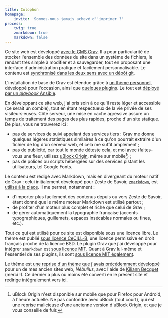 ```yaml
---
title: Colophon
homepage:
    invite: 'Sommes-nous jamais achevé d''imprimer ?'
process:
    twig: true
    zmarkdown: true
    markdown: false
---
```


Ce site web est développé [avec le CMS Grav](https://getgrav.org/). Il a pour particularité de stocker l'ensemble des données du site dans un système de fichiers, le rendant très simple à modifier et à sauvegarder, tout en proposant une interface d'administration pratique et facilement personnalisable. Le contenu est [synchronisé dans les deux sens avec un dépôt git](https://github.com/AmauryCarrade/amaury.carrade.eu).

L'installation de base de Grav est étendue grâce à [un thème personnel](https://github.com/AmauryCarrade/grav-theme-amaury-carrade), développé pour l'occasion, ainsi que [quelques plugins](https://github.com/AmauryCarrade/thestias-infra/blob/main/roles/amaury.carrade.eu/vars/main.yml). Le tout est [déployé par un _playbook_ Ansible](https://github.com/AmauryCarrade/thestias-infra).

En développant ce site web, j'ai pris soin à ce qu'il reste léger et accessible (ce serait un comble), tout en étant respectueux de la vie privée de ses visiteurs·euses. Côté serveur, une mise en cache agressive assure un temps de traitement des pages des plus rapides, proche d'un site statique. De plus, vous ne trouverez ici :
- pas de services de suivi appelant des services tiers : Grav me donne quelques légères statistiques similaires à ce qu'on pourrait extraire d'un fichier de log d'un serveur web, et cela me suffit amplement ;
- pas de publicité, car tout le monde déteste cela, et moi avec (faites-vous une fleur, utilisez [uBlock Origin](https://ublockorigin.com/fr), même sur mobile[^ublock]) ;
- pas de polices ou scripts hébergées sur des services pistant les utilisateurs, tel Google Fonts.

[^ublock]: uBlock Origin n'est disponible sur mobile que pour Firefox pour Android, à l'heure actuelle. Ne pas confondre avec uBlock (tout court), qui est une reprise malicieuse d'une ancienne version d'uBlock Origin, et que je vous conseille de fuir.

Le contenu est rédigé avec Markdown, mais en divergeant du moteur natif de Grav : celui initialement développé pour Zeste de Savoir, [`zmarkdown`](https://github.com/zestedesavoir/zmarkdown), est [utilisé à la place](https://github.com/AmauryCarrade/grav-plugin-zmarkdown-engine). Il me permet, notamment :
- d'importer plus facilement des contenus depuis ou vers Zeste de Savoir, étant donné que le même moteur Markdown est utilisé partout ;
- de profiter d'un moteur plus complet et riche que celui de Grav ;
- de gérer automatiquement la typographie française (accents typographiques, guillemets, espaces insécables normales ou fines, etc.).

Tout ce qui est utilisé pour ce site est disponible sous une licence libre. Le thème est publié [sous licence CeCILL-B](https://cecill.info/licences/Licence_CeCILL-B_V1-fr.html), une licence permissive en droit français proche de la licence BSD. Le plugin Grav que j'ai développé pour intégrer `zmarkdown` est [sous licence MIT](https://opensource.org/licenses/MIT). Quant à Grav lui-même et l'essentiel de ses plugins, ils sont [sous licence MIT également](https://opensource.org/licenses/MIT).

Le thème est [une reprise d'un thème que j'avais précédemment développé](https://github.com/AmauryCarrade/grav-theme-amaury-carrade/tree/79ed47781e60366dbafaf3804a9e9df64ea48594) pour un de mes ancien sites web, _Nébulius_, avec l'aide de [Kiliann Becquet](https://kiliannbecquet.fr/) (merci !). Ce dernier a plus ou moins été converti en le présent site et redirige intégralement vers ici.